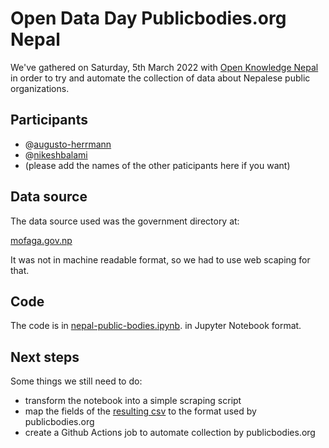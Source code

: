 # Open Data Day Publicbodies.org Nepal

We've gathered on Saturday, 5th March 2022 with
[Open Knowledge Nepal](https://oknp.org/) in order to try and automate
the collection of data about Nepalese public organizations.

## Participants

* @[augusto-herrmann](https://github.com/augusto-herrmann)
* @[nikeshbalami](https://github.com/nikeshbalami)
* (please add the names of the other paticipants here if you want)

## Data source

The data source used was the government directory at:

[mofaga.gov.np](https://mofaga.gov.np/local-contact)

It was not in machine readable format, so we had to use web scaping for
that.

## Code

The code is in [nepal-public-bodies.ipynb](nepal-public-bodies.ipynb). in
Jupyter Notebook format.

## Next steps

Some things we still need to do:

* transform the notebook into a simple scraping script
* map the fields of the [resulting csv](data) to the format used by
  publicbodies.org
* create a Github Actions job to automate collection by publicbodies.org
